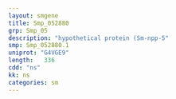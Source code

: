 ```yaml
---
layout: smgene
title: Smp_052880
grp: Smp_05
description: "hypothetical protein (Sm-npp-5"
smp: Smp_052880.1
uniprot: "G4VGE9"
length:   336
cdd: "ns"
kk: ns
categories: sm
---
```

